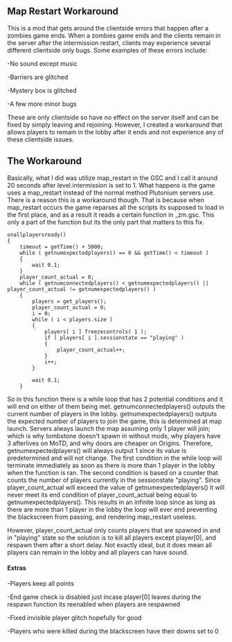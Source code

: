 ## Map Restart Workaround

This is a mod that gets around the clientside errors that happen after a zombies game ends.
When a zombies game ends and the clients remain in the server after the intermission restart, clients may experience several different clientside only bugs.
Some examples of these errors include:

-No sound except music

-Barriers are glitched

-Mystery box is glitched

-A few more minor bugs

These are only clientside so have no effect on the server itself and can be fixed by simply leaving and rejoining.
However, I created a workaround that allows players to remain in the lobby after it ends and not experience any of these clientside issues.

## The Workaround

Basically, what I did was utilize map_restart in the GSC and I call it around 20 seconds after level.intermission is set to 1.
What happens is the game uses a map_restart instead of the normal method Plutonium servers use.
There is a reason this is a workaround though. That is because when map_restart occurs the game reparses all the scripts its supposed to load in the first place,
and as a result it reads a certain function in _zm.gsc. This only a part of the function but its the only part that matters
to this fix.
```
onallplayersready()
{
	timeout = getTime() + 5000;
	while ( getnumexpectedplayers() == 0 && getTime() < timeout )
	{
		wait 0.1;
	}
	player_count_actual = 0;
	while ( getnumconnectedplayers() < getnumexpectedplayers() || player_count_actual != getnumexpectedplayers() )
	{
		players = get_players();
		player_count_actual = 0;
		i = 0;
		while ( i < players.size )
		{
			players[ i ] freezecontrols( 1 );
			if ( players[ i ].sessionstate == "playing" )
			{
				player_count_actual++;
			}
			i++;
		}

		wait 0.1;
	}
```

So in this function there is a while loop that has 2 potential conditions and it will end on either of them being met. getnumconnectedplayers()
outputs the current number of players in the lobby. getnumexpectedplayers() outputs the expected number of players to join the game, this is determined at 
map launch. Servers always launch the map assuming only 1 player will join; which is why tombstone doesn't spawn in without mods, why players have 3 afterlives
on MoTD, and why doors are cheaper on Origins. Therefore, getnumexpectedplayers() will always output 1 since its value is predetermined and will not change.
The first condition in the while loop will terminate immediately as soon as there is more than 1 player in the lobby when the function is ran. The second condition 
is based on a counter that counts the number of players currently in the sessionstate "playing". Since player_count_actual will exceed the value of getnumexpectedplayers()
it will never meet its end condition of player_count_actual being equal to getnumexpectedplayers(). This results in an infinite loop since as long as there are more than
1 player in the lobby the loop will ever end preventing the blackscreen from passing, and rendering map_restart useless.

However, player_count_actual only counts players that are spawned in and in "playing" state so the solution is to kill all players except player[0], and respawn them after a short delay.
Not exactly ideal, but it does mean all players can remain in the lobby and all players can have sound.

#### Extras
-Players keep all points

-End game check is disabled just incase player[0] leaves during the respawn function its reenabled when players are respawned

-Fixed invisible player glitch hopefully for good

-Players who were killed during the blackscreen have their downs set to 0



